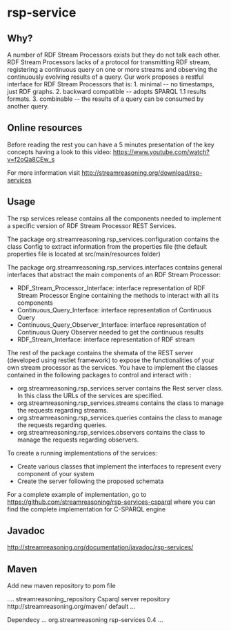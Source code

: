 rsp-service
============

Why?
------------

A number of RDF Stream Processors exists but they do not talk each other. 
RDF Stream Processors lacks of a protocol for transmitting RDF stream, registering a continuous query on one or more streams and observing the continuously evolving results of a query.
Our work proposes a restful interface for RDF Stream Processors that is:
	1. minimal -- no timestamps, just RDF graphs.
	2. backward compatible -- adopts SPARQL 1.1 results formats.
	3. combinable -- the results of a query can be consumed by another query.

Online resources
------------

Before reading the rest you can have a 5 minutes presentation of the key concepts having a look to this video:
https://www.youtube.com/watch?v=f2oQa8CEw_s

For more information visit http://streamreasoning.org/download/rsp-services

Usage
------------

The rsp services release contains all the components needed to implement a specific version of RDF Stream Processor REST Services.

The package org.streamreasoning.rsp_services.configuration contains the class Config to extract information from the properties file (the default properties file is located at src/main/resources folder)

The package org.streamreasoning.rsp_services.interfaces contains general interfaces that abstract the main components of an RDF Stream Processor:
- RDF_Stream_Processor_Interface: interface representation of RDF Stream Processor Engine containing the methods to interact with all its components
- Continuous_Query_Interface: interface representation of Continuous Query
- Continuous_Query_Observer_Interface: interface representation of Continuous Query Observer needed to get the continuous results
- RDF_Stream_Interface: interface representation of RDF stream

The rest of the package contains the shemata of the REST server (developed using restlet framework) to expose the functionalities of your own stream processor as the services. You have to implement the classes contained in the following packages to control and interact with :
- org.streamreasoning.rsp_services.server contains the Rest server class. In this class the URLs of the services are specified.
- org.streamreasoning.rsp_services.streams contains the class to manage the requests regarding streams.
- org.streamreasoning.rsp_services.queries contains the class to manage the requests regarding queries.
- org.streamreasoning.rsp_services.observers contains the class to manage the requests regarding observers.

To create a running implementations of the services:
- Create various classes that implement the interfaces to represent every component of your system
- Create the server following the proposed schemata

For a complete example of implementation, go to https://github.com/streamreasoning/rsp-services-csparql where you can find the complete implementation for C-SPARQL engine

Javadoc
------------

http://streamreasoning.org/documentation/javadoc/rsp-services/

Maven
------------

Add new maven repository to pom file

<repositories>
	....
	<repository>
		<id>streamreasoning_repository</id>
		<name>Csparql server repository</name>
		<url>http://streamreasoning.org/maven/</url>
		<layout>default</layout>
	</repository>
	...
</repositories>

Dependecy
<dependencies>
	...
	<dependency>
		<groupId>org.streamreasoning</groupId>
		<artifactId>rsp-services</artifactId>
		<version>0.4</version>
	</dependency>
	...
</dependencies>